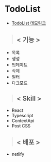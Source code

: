 # TodoList

- [TodoList 데모링크](https://react-todo-darkmode.netlify.app/)

> ## < 기능 >

- 목록
- 생성
- 업데이트
- 삭제
- 필터
- 다크모드

> ## < Skill >

- React
- Typescript
- ContextApi
- Post CSS

> ## < 배포 >

- netlify
